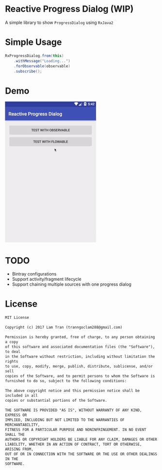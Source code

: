 # Reactive Progress Dialog (WIP)

A simple library to show `ProgressDialog` using `RxJava2`

# Simple Usage
``` java
RxProgressDialog.from(this)
    .withMessage("Loading...")
    .forObservable(observable)
    .subscribe();
```

# Demo
![](screenshot/demo.gif)

# TODO
* Bintray configurations
* Support activity/fragment lifecycle
* Support chaining multiple sources with one progress dialog

# License
```
MIT License

Copyright (c) 2017 Lam Tran (tranngoclam288@gmail.com)

Permission is hereby granted, free of charge, to any person obtaining a copy
of this software and associated documentation files (the "Software"), to deal
in the Software without restriction, including without limitation the rights
to use, copy, modify, merge, publish, distribute, sublicense, and/or sell
copies of the Software, and to permit persons to whom the Software is
furnished to do so, subject to the following conditions:

The above copyright notice and this permission notice shall be included in all
copies or substantial portions of the Software.

THE SOFTWARE IS PROVIDED "AS IS", WITHOUT WARRANTY OF ANY KIND, EXPRESS OR
IMPLIED, INCLUDING BUT NOT LIMITED TO THE WARRANTIES OF MERCHANTABILITY,
FITNESS FOR A PARTICULAR PURPOSE AND NONINFRINGEMENT. IN NO EVENT SHALL THE
AUTHORS OR COPYRIGHT HOLDERS BE LIABLE FOR ANY CLAIM, DAMAGES OR OTHER
LIABILITY, WHETHER IN AN ACTION OF CONTRACT, TORT OR OTHERWISE, ARISING FROM,
OUT OF OR IN CONNECTION WITH THE SOFTWARE OR THE USE OR OTHER DEALINGS IN THE
SOFTWARE.
```